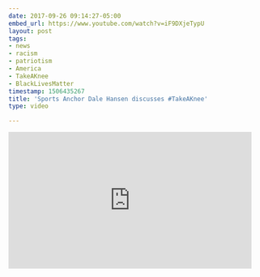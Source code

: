 ```yaml
---
date: 2017-09-26 09:14:27-05:00
embed_url: https://www.youtube.com/watch?v=iF9DXjeTypU
layout: post
tags:
- news
- racism
- patriotism
- America
- TakeAKnee
- BlackLivesMatter
timestamp: 1506435267
title: 'Sports Anchor Dale Hansen discusses #TakeAKnee'
type: video

---
```

<iframe width="480" height="270" src="https://www.youtube.com/embed/iF9DXjeTypU?feature=oembed" frameborder="0" allowfullscreen></iframe>

